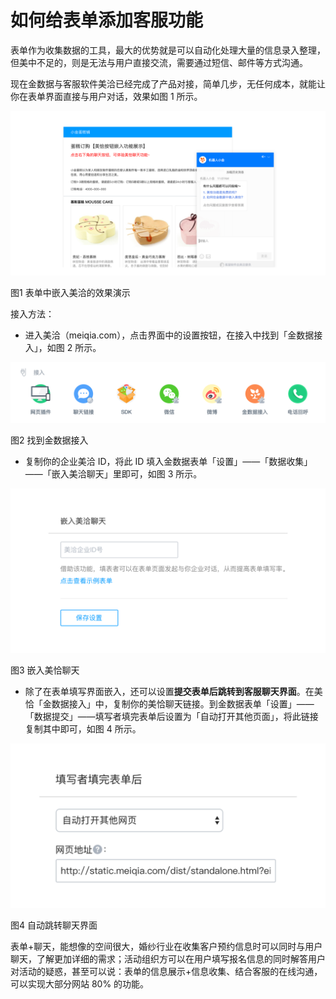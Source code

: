 # 如何给表单添加客服功能

表单作为收集数据的工具，最大的优势就是可以自动化处理大量的信息录入整理，但美中不足的，则是无法与用户直接交流，需要通过短信、邮件等方式沟通。

现在金数据与客服软件美洽已经完成了产品对接，简单几步，无任何成本，就能让你在表单界面直接与用户对话，效果如图 1 所示。

![](/assets/美洽-表单-1.png)

图1 表单中嵌入美洽的效果演示

接入方法：

* 进入美洽（meiqia.com），点击界面中的设置按钮，在接入中找到「金数据接入」，如图 2 所示。

![](/assets/美洽-设置.png)

图2 找到金数据接入

* 复制你的企业美洽 ID，将此 ID 填入金数据表单「设置」——「数据收集」 ——「嵌入美洽聊天」里即可，如图 3 所示。

![](/assets/美洽ID设置-1.png)

图3 嵌入美恰聊天

* 除了在表单填写界面嵌入，还可以设置**提交表单后跳转到客服聊天界面**。在美恰「金数据接入」中，复制你的美恰聊天链接。到金数据表单「设置」——「数据提交」——填写者填完表单后设置为「自动打开其他页面」，将此链接复制其中即可，如图 4 所示。

![](/assets/美洽填写后跳转-1.png)

图4 自动跳转聊天界面

表单+聊天，能想像的空间很大，婚纱行业在收集客户预约信息时可以同时与用户聊天，了解更加详细的需求；活动组织方可以在用户填写报名信息的同时解答用户对活动的疑惑，甚至可以说：表单的信息展示+信息收集、结合客服的在线沟通，可以实现大部分网站 80% 的功能。

